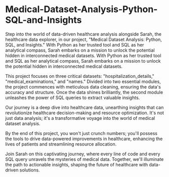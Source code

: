 # Medical-Dataset-Analysis-Python-SQL-and-Insights
Step into the world of data-driven healthcare analysis alongside Sarah, the healthcare data explorer, in our project, "Medical Dataset Analysis: Python, SQL, and Insights." With Python as her trusted tool and SQL as her analytical compass, Sarah embarks on a mission to unlock the potential hidden in interconnected medical datasets. With Python as her trusted tool and SQL as her analytical compass, Sarah embarks on a mission to unlock the potential hidden in interconnected medical datasets.

This project focuses on three critical datasets: "hospitalization_details," "medical_examinations," and "names." Divided into two essential modules, the project commences with meticulous data cleaning, ensuring the data's accuracy and structure. Once the data shines brilliantly, the second module unleashes the power of SQL queries to extract valuable insights.

Our journey is a deep dive into healthcare data, unearthing insights that can revolutionize healthcare decision-making and resource optimization. It's not just data analysis; it's a transformative voyage into the world of medical dataset analysis.

By the end of this project, you won't just crunch numbers; you'll possess the tools to drive data-powered improvements in healthcare, enhancing the lives of patients and streamlining resource allocation.

Join Sarah on this captivating journey, where every line of code and every SQL query unravels the mysteries of medical data. Together, we'll illuminate the path to actionable insights, shaping the future of healthcare with data-driven solutions.
